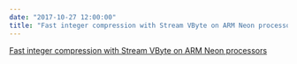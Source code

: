 ```yaml
---
date: "2017-10-27 12:00:00"
title: "Fast integer compression with Stream VByte on ARM Neon processors"
---
```


[Fast integer compression with Stream VByte on ARM Neon processors](/lemire/blog/2017/10-27-fast-integer-compression-with-stream-vbyte-on-arm-neon)

